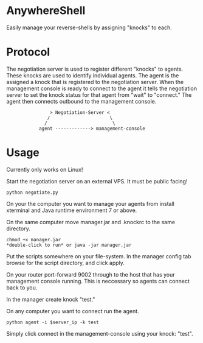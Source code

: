 AnywhereShell
=============

Easily manage your reverse-shells by assigning "knocks" to each.

Protocol
=============
The negotiation server is used to register different "knocks" to agents. These knocks are used to identify individual agents. The agent is the assigned a knock that is registered to the negotiation server. When the management console is ready to connect to the agent it tells the negotiation server to set the knock status for that agent from "wait" to "connect." The agent then connects outbound to the management console.


                    > Negotiation-Server <
                   /                      \
                  /                        \
                agent -------------> management-console

Usage
=============
Currently only works on Linux!

Start the negotiation server on an external VPS. It must be public facing!

```
python negotiate.py
```
On your the computer you want to manage your agents from install xterminal and Java runtime environment 7 or above.

On the same computer move manager.jar and .knockrc to the same directory.
```
chmod +x manager.jar
*double-click to run* or java -jar manager.jar
```
Put the scripts somewhere on your file-system. In the manager config tab browse for the script directory, and click apply.

On your router port-forward 9002 through to the host that has your management console running. This is neccessary so agents can connect back to you.


In the manager create knock "test."

On any computer you want to connect run the agent.
```
python agent -i $server_ip -k test
```

Simply click connect in the management-console using your knock: "test".

